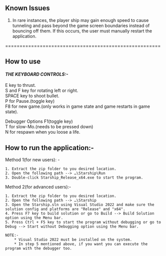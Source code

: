 ## Known Issues<br>
1. In rare instances, the player ship may gain enough speed to cause tunneling and pass beyond the game screen boundaries instead of bouncing off them. If this occurs, the user must manually restart the application.<br>


======================================================

## How to use<br>
#### *THE KEYBOARD CONTROLS:-*<br>
E key to thrust.<br>
S and F key for rotating left or right.<br> SPACE key to shoot bullet.<br>
P for Pause.(toggle key)<br>
F8 for new game.(only works in game state and game restarts in game state).<br>

Debugger Options F1(toggle key)<br>
T for slow-Mo.(needs to be pressed down)<br>
N for respawn when you loose a life.<br>

## How to run the application:-<br>

Method 1(for new users): -

	1. Extract the zip folder to you desired location.
	2. Open the following path --> …\Starship\Run
	3. Double-click Starship_Release_x64.exe to start the program.

Method 2(for advanced users):-

	1. Extract the zip folder to you desired location.
	2. Open the following path --> …\Starship
	3. Open the Starship.sln using Visual Studio 2022 and make sure the solution config and platforms are "Release" and "x64".
	4. Press F7 key to build solution or go to Build --> Build Solution option using the Menu bar.
	5. Press Ctrl + F5 key to start the program without debugging or go to Debug --> Start without Debugging option using the Menu bar.

	NOTE:- 	
		* Visual Studio 2022 must be installed on the system.
		* In step 5 mentioned above, if you want you can execute the program with the debugger too.
